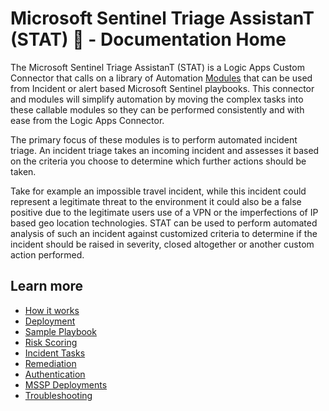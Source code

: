 # Microsoft Sentinel Triage AssistanT (STAT) :hospital: - Documentation Home

The Microsoft Sentinel Triage AssistanT (STAT) is a Logic Apps Custom Connector that calls on a library of Automation [Modules](/Modules/) that can be used from Incident or alert based Microsoft Sentinel playbooks.  This connector and modules will simplify automation by moving the complex tasks into these callable modules so they can be performed consistently and with ease from the Logic Apps Connector.

The primary focus of these modules is to perform automated incident triage.  An incident triage takes an incoming incident and assesses it based on the criteria you choose to determine which further actions should be taken.

Take for example an impossible travel incident, while this incident could represent a legitimate threat to the environment it could also be a false positive due to the legitimate users use of a VPN or the imperfections of IP based geo location technologies.  STAT can be used to perform automated analysis of such an incident against customized criteria to determine if the incident should be raised in severity, closed altogether or another custom action performed.

## Learn more

* [How it works](howitworks.md)
* [Deployment](deployment.md)
* [Sample Playbook](sample.md)
* [Risk Scoring](riskscoring.md)
* [Incident Tasks](incidenttasks.md)
* [Remediation](remediation.md)
* [Authentication](authentication.md)
* [MSSP Deployments](mssp.md)
* [Troubleshooting](troubleshooting.md)
